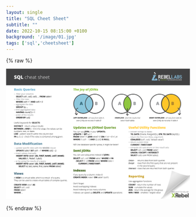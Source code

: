 ```yaml
---
layout: single
title: "SQL Cheet Sheet"
subtitle: ""
date: 2022-10-15 08:15:00 +0100
background: '/image/01.jpg'
tags: ['sql','cheetsheet']
---
```


{% raw %}

![Image](../images/sql/RebelLabs-SQL-cheat-sheet.png)

{% endraw %}


